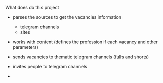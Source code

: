 What does do this project

- parses the sources to get the vacancies information
  - telegram channels
  - sites

- works with content (defines the profession if each vacancy and other parameters)

- sends vacancies to thematic telegram channels (fulls and shorts)

- invites people to telegram channels

- 